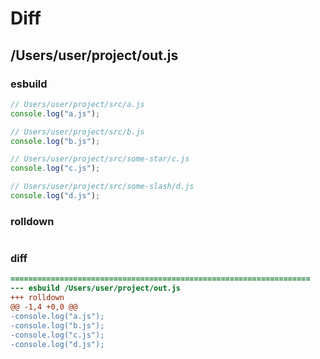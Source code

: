 # Diff
## /Users/user/project/out.js
### esbuild
```js
// Users/user/project/src/a.js
console.log("a.js");

// Users/user/project/src/b.js
console.log("b.js");

// Users/user/project/src/some-star/c.js
console.log("c.js");

// Users/user/project/src/some-slash/d.js
console.log("d.js");
```
### rolldown
```js

```
### diff
```diff
===================================================================
--- esbuild	/Users/user/project/out.js
+++ rolldown	
@@ -1,4 +0,0 @@
-console.log("a.js");
-console.log("b.js");
-console.log("c.js");
-console.log("d.js");

```